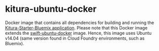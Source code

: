 # kitura-ubuntu-docker
Docker image that contains all dependencies for building and running the [Kitura-Starter-Bluemix application](https://github.com/IBM-Swift/Kitura-Starter-Bluemix). Please note that this Docker image extends the [swift-ubuntu-docker](https://github.com/IBM-Swift/swift-ubuntu-docker) image. Hence, this image uses Ubuntu v14.04 (same version found in Cloud Foundry environments, such as Bluemix).
